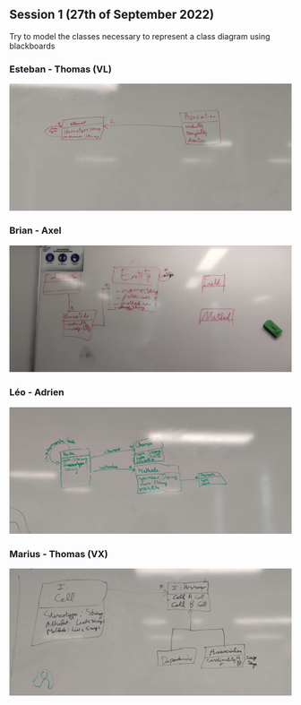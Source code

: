 ## Session 1 (27th of September 2022)

Try to model the classes necessary to represent a class diagram using blackboards

### Esteban - Thomas (VL)

![class diagram](images/pereira_velu_class_diagram.jpg)

### Brian - Axel

![class diagram](images/brian_axel_class_diagram.jpg)

### Léo - Adrien
![class diagram](images/leo_adrien_class_diagram.jpg)

### Marius - Thomas (VX)
![class diagram](images/vexiau-donne_class_diagram.jpg)
